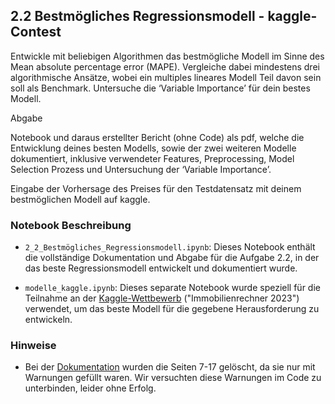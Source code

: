 ## 2.2 Bestmögliches Regressionsmodell - kaggle-Contest

Entwickle mit beliebigen Algorithmen das bestmögliche Modell im Sinne des Mean absolute percentage error (MAPE). Vergleiche dabei mindestens drei algorithmische Ansätze, wobei ein multiples lineares Modell Teil davon sein soll als Benchmark. Untersuche die ‘Variable Importance’ für dein bestes Modell.

Abgabe

Notebook und daraus erstellter Bericht (ohne Code) als pdf, welche die Entwicklung deines besten Modells, sowie der zwei weiteren Modelle dokumentiert, inklusive verwendeter Features, Preprocessing, Model Selection Prozess und Untersuchung der ‘Variable Importance’.

Eingabe der Vorhersage des Preises für den Testdatensatz mit deinem bestmöglichen Modell auf kaggle.

### Notebook Beschreibung

- `2_2_Bestmögliches_Regressionsmodell.ipynb`: Dieses Notebook enthält die vollständige Dokumentation und Abgabe für die Aufgabe 2.2, in der das beste Regressionsmodell entwickelt und dokumentiert wurde.

- `modelle_kaggle.ipynb`: Dieses separate Notebook wurde speziell für die Teilnahme an der [Kaggle-Wettbewerb](https://www.kaggle.com/competitions/immobilienrechner-2023/overview) ("Immobilienrechner 2023") verwendet, um das beste Modell für die gegebene Herausforderung zu entwickeln.

### Hinweise

- Bei der [Dokumentation](https://github.com/alexschillingfhnw/cml1/blob/main/Berichte/2_Vorhersage_des_Immobilienpreises/2.2_Bestm%C3%B6gliches_Regressionsmodell_kaggle_Contest/2_2_Bestm%C3%B6gliches_Regressionsmodell.pdf) wurden die Seiten 7-17 gelöscht, da sie nur mit Warnungen gefüllt waren. Wir versuchten diese Warnungen im Code zu unterbinden, leider ohne Erfolg.
